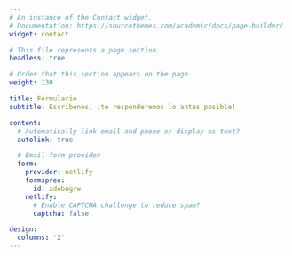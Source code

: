 ```yaml
---
# An instance of the Contact widget.
# Documentation: https://sourcethemes.com/academic/docs/page-builder/
widget: contact

# This file represents a page section.
headless: true

# Order that this section appears on the page.
weight: 130

title: Formulario
subtitle: Escríbenos, ¡te responderemos lo antes posible!

content:
  # Automatically link email and phone or display as text?
  autolink: true

  # Email form provider
  form:
    provider: netlify
    formspree:
      id: xdobagrw
    netlify:
      # Enable CAPTCHA challenge to reduce spam?
      captcha: false

design:
  columns: '2'
---
```

